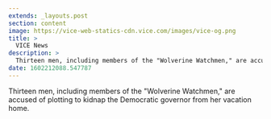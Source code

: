 ```yaml
--- 
extends: _layouts.post 
section: content 
image: https://vice-web-statics-cdn.vice.com/images/vice-og.png 
title: > 
  VICE News 
description: > 
  Thirteen men, including members of the "Wolverine Watchmen," are accused of plotting to kidnap the Democratic governor from her vacation home. 
date: 1602212088.547787 
--- 
```

Thirteen men, including members of the "Wolverine Watchmen," are accused of plotting to kidnap the Democratic governor from her vacation home.
